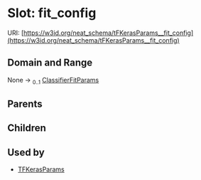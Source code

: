
# Slot: fit_config




URI: [https://w3id.org/neat_schema/tFKerasParams__fit_config](https://w3id.org/neat_schema/tFKerasParams__fit_config)


## Domain and Range

None &#8594;  <sub>0..1</sub> [ClassifierFitParams](ClassifierFitParams.md)

## Parents


## Children


## Used by

 * [TFKerasParams](TFKerasParams.md)
